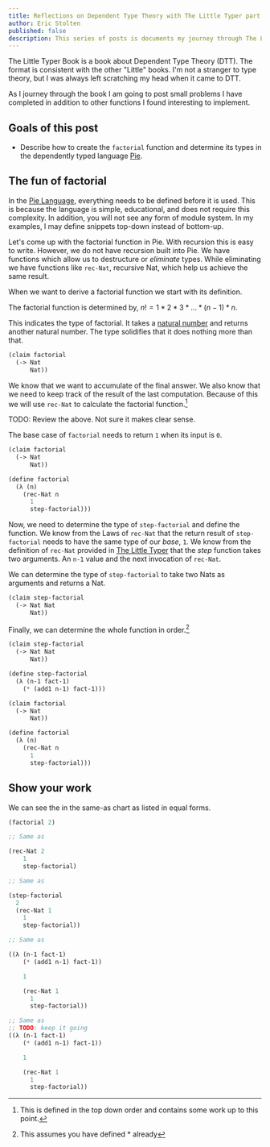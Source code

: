 ```yaml
---
title: Reflections on Dependent Type Theory with The Little Typer part 1
author: Eric Stolten
published: false
description: This series of posts is documents my journey through The Little Typer while I learn about Dependent Type Theory.
---
```


The Little Typer Book is a book about Dependent Type Theory (DTT). The
format is consistent with the other "Little" books. I'm not a stranger
to type theory, but I was always left scratching my head when it came
to DTT.

As I journey through the book I am going to post small problems I have
completed in addition to other functions I found interesting to
implement.

## Goals of this post

* Describe how to create the `factorial` function and determine its
  types in the dependently typed language [Pie](https://docs.racket-lang.org/pie/index.html).

## The fun of factorial

In the [Pie Language](https://docs.racket-lang.org/pie/index.html),
everything needs to be defined before it is used. This is because the
language is simple, educational, and does not require this
complexity. In addition, you will not see any form of module
system. In my examples, I may define snippets top-down instead of
bottom-up.

Let's come up with the factorial function in Pie. With recursion this
is easy to write. However, we do not have recursion built into Pie. We
have functions which allow us to destructure or _eliminate_
types. While eliminating we have functions like `rec-Nat`, recursive
Nat, which help us achieve the same result.

When we want to derive a factorial function we start with its
definition.

The factorial function is determined by, $n! = 1*2*3*...*(n-1)*n$.

This indicates the type of factorial. It takes a [natural number]() and
returns another natural number. The type solidifies that it does nothing more
than that.

~~~ {.lisp .html}
(claim factorial
  (-> Nat
      Nat))
~~~

We know that we want to accumulate of the final answer. We also know
that we need to keep track of the result of the last
computation. Because of this we will use `rec-Nat` to calculate the
factorial function.[^1]

TODO: Review the above. Not sure it makes clear sense.

The base case of `factorial` needs to return `1` when its input is
`0`.

[^1]: This is defined in the top down order and contains some work up to this point.

~~~ {.lisp .html}
(claim factorial
  (-> Nat
      Nat))

(define factorial
  (λ (n)
    (rec-Nat n
      1
      step-factorial)))
~~~

Now, we need to determine the type of `step-factorial` and define the
function. We know from the Laws of `rec-Nat` that the return result of
`step-factorial` needs to have the same type of our _base_, `1`. We
know from the definition of `rec-Nat` provided in [The Little Typer](https://mitpress.mit.edu/books/little-typer)
that the _step_ function takes two arguments. An `n-1` value and the
next invocation of `rec-Nat`.

We can determine the type of `step-factorial` to take two Nats as
arguments and returns a Nat.

~~~ {.lisp .html}
(claim step-factorial
  (-> Nat Nat
      Nat))
~~~

Finally, we can determine the whole function in order.[^2]

[^2]: This assumes you have defined * already

~~~ {.lisp .html}
(claim step-factorial
  (-> Nat Nat
      Nat))

(define step-factorial
  (λ (n-1 fact-1)
    (* (add1 n-1) fact-1)))

(claim factorial
  (-> Nat
      Nat))

(define factorial
  (λ (n)
    (rec-Nat n
      1
      step-factorial)))
~~~

## Show your work

We can see the in the same-as chart as listed in equal forms.

~~~ {.lisp .html}
(factorial 2)

;; Same as

(rec-Nat 2
    1
    step-factorial)

;; Same as

(step-factorial
  2
  (rec-Nat 1
    1
    step-factorial))

;; Same as

((λ (n-1 fact-1)
    (* (add1 n-1) fact-1))

    1

    (rec-Nat 1
      1
      step-factorial))

;; Same as
;; TODO: keep it going
((λ (n-1 fact-1)
    (* (add1 n-1) fact-1))

    1

    (rec-Nat 1
      1
      step-factorial))

~~~
